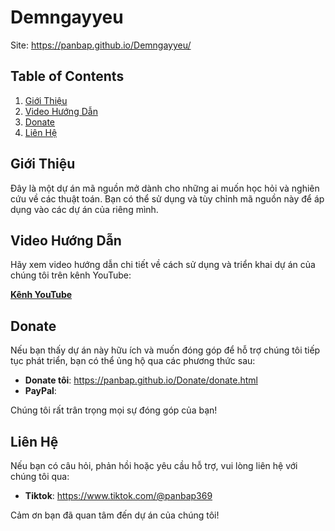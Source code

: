 # Demngayyeu
Site: https://panbap.github.io/Demngayyeu/

## Table of Contents
1. [Giới Thiệu](#giới-thiệu)
2. [Video Hướng Dẫn](#video-hướng-dẫn)
3. [Donate](#donate)
4. [Liên Hệ](#liên-hệ)

## Giới Thiệu
Đây là một dự án mã nguồn mở dành cho những ai muốn học hỏi và nghiên cứu về các thuật toán. 
Bạn có thể sử dụng và tùy chỉnh mã nguồn này để áp dụng vào các dự án của riêng mình.

## Video Hướng Dẫn
Hãy xem video hướng dẫn chi tiết về cách sử dụng và triển khai dự án của chúng tôi trên kênh YouTube:

[**Kênh YouTube**](https://www.youtube.com/channel/UCLRtmxFJ651hDXEOtxOzQqw)

## Donate
Nếu bạn thấy dự án này hữu ích và muốn đóng góp để hỗ trợ chúng tôi tiếp tục phát triển, bạn có thể ủng hộ qua các phương thức sau:
- **Donate tôi**: https://panbap.github.io/Donate/donate.html
- **PayPal**:

Chúng tôi rất trân trọng mọi sự đóng góp của bạn!

## Liên Hệ

Nếu bạn có câu hỏi, phản hồi hoặc yêu cầu hỗ trợ, vui lòng liên hệ với chúng tôi qua:

- **Tiktok**: https://www.tiktok.com/@panbap369

Cảm ơn bạn đã quan tâm đến dự án của chúng tôi!


